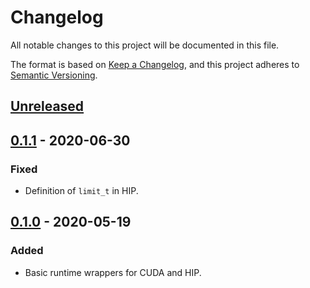 # Changelog
All notable changes to this project will be documented in this file.

The format is based on [Keep a Changelog](https://keepachangelog.com/en/1.0.0/),
and this project adheres to [Semantic Versioning](https://semver.org/spec/v2.0.0.html).

## [Unreleased]

## [0.1.1] - 2020-06-30
### Fixed
- Definition of `limit_t` in HIP.

## [0.1.0] - 2020-05-19
### Added
- Basic runtime wrappers for CUDA and HIP.

[Unreleased]: https://github.com/mphowardlab/hipper/compare/v0.1.1...HEAD
[0.1.1]: https://github.com/mphowardlab/hipper/releases/tag/v0.1.1
[0.1.0]: https://github.com/mphowardlab/hipper/releases/tag/v0.1.0
